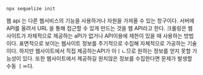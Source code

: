 ```
npx sequelize init
```


웹 api 는 다른 웹서비스의 기능을 사용하거나 자원을 가져올 수 있는 창구이다. 서버에 API를 올려서 URL 을 통해 접근할 수 있게 만드는 것을 웹  API라고 한다.
크롤링은 웹 사이트가 자체적으로 제공하는 aPI가 없거나 API이용에 제한이 있을 때 사용하는 방법이다. 표면적으로 보이는 웹사이트 정보를 주기적으로 수집해 자체적으로 가공하는 기술이다. 하지만 웹사이트에서 직접 제공하는API가 아ㅣㄴ므로 원하는 정보를 얻지 못할 가능성이 있다. 또한 웹사이트에서 제공하길 원치않은 정보를 수집한다면 문제가 발생할 수동 ㅣㅆ다. 